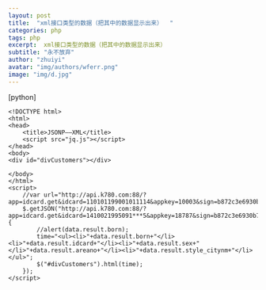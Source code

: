 ```yaml
---
layout: post
title:  "xml接口类型的数据（把其中的数据显示出来）  "
categories: php
tags: php 
excerpt:  xml接口类型的数据（把其中的数据显示出来） 
subtitle: "永不放弃"
author: "zhuiyi"
avatar: "img/authors/wferr.png"
image: "img/d.jpg"
---
```


[python] 

    <!DOCTYPE html>  
    <html>  
    <head>  
        <title>JSONP——XML</title>  
        <script src="jq.js"></script>  
    </head>  
    <body>  
    <div id="divCustomers"></div>  
      
    </body>  
    </html>  
    <script>  
        //var url="http://api.k780.com:88/?app=idcard.get&idcard=110101199001011114&appkey=10003&sign=b872c3e6930b7fb3576c776deede6a83&format=json&jsoncallback=?";  
        $.getJSON("http://api.k780.com:88/?app=idcard.get&idcard=1410021995091***5&appkey=18787&sign=b872c3e6930b7fb3576c776deede6a83&format=json&jsoncallback=?",function(data){  
            //alert(data.result.born);  
            time="<ul><li>"+data.result.born+"</li><li>"+data.result.idcard+"</li><li>"+data.result.sex+"</li>"+data.result.areano+"</li><li>"+data.result.style_citynm+"</li></ul>";  
            $("#divCustomers").html(time);  
        });  
    </script>  
